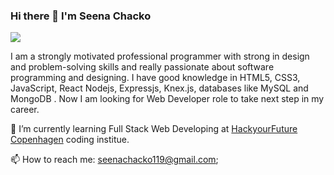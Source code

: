 ### Hi there 👋 I'm Seena Chacko
<a href="https://www.linkedin.com/in/seena-chacko-017022187/"><img src="https://w7.pngwing.com/pngs/602/665/png-transparent-in-icon-social-media-linkedin-computer-icons-linkedin-blue-text-trademark-thumbnail.png"></a>

I am a strongly motivated professional programmer with strong in design and problem-solving skills and really passionate about software programming and designing. I have good knowledge in HTML5, CSS3, JavaScript, React Nodejs, Expressjs, Knex.js, databases like MySQL and MongoDB .
Now I am looking for Web Developer role to take next step in my career.

🌱 I’m currently learning  Full Stack Web Developing  at <a href="https://www.hackyourfuture.dk/"> HackyourFuture Copenhagen</a> coding institue.

📫 How to reach me: seenachacko119@gmail.com;
<!--
**seenachacko/SeenaChacko** is a ✨ _special_ ✨ repository because its `README.md` (this file) appears on your GitHub profile.

Here are some ideas to get you started:
  
- 🔭 I’m currently working on ...
- 🌱 I’m currently learning ...
- 👯 I’m looking to collaborate on ...
- 🤔 I’m looking for help with ...
- 💬 Ask me about ...
- 📫 How to reach me:seenachacko119@gmail.com
- 😄 Pronouns: ...
- ⚡ Fun fact: ...
-->
